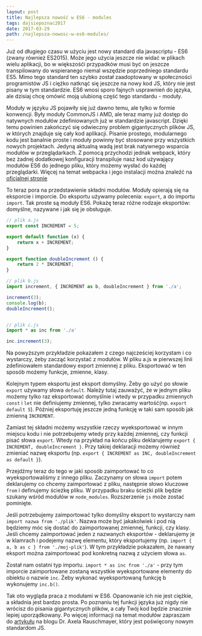 ```yaml
---
layout: post
title: Najlepsza nowość w ES6 - modules
tags: dajsiepoznac2017
date: 2017-03-29
path: /najlepsza-nowosc-w-es6-modules/
---
```


Już od długiego czasu w użyciu jest nowy standard dla javascriptu - ES6 (zwany również ES2015). Może jego użycia jeszcze nie widać w plikach wielu aplikacji, bo w większośći przypadków musi być on jeszcze transpilowany do wspieranego niemal wszędzie poprzedniego standardu ES5. Mimo tego standard ten szybko został zaadoptowany w społeczności programistów JS i ciężko natknąć się jeszcze na nowy kod JS, który nie jest pisany w tym standardzie. ES6 wnosi sporo fajnych usprawnień do języka, ale dzisiaj chcę omówić moją ulubioną część tego standardu - moduły.

<!--more-->

Moduły w języku JS pojawiły się już dawno temu, ale tylko w formie konwencji. Były moduły CommonJS i AMD, ale teraz mamy już dostęp do natywnych modułów zdefiniowanych już w standardzie javascript. Dzięki temu powinien zakończyć się odwieczny problem gigantycznych plików JS, w których znajduje się cały kod aplikacji. Pisanie prostego, modularnego kodu jest banalnie proste i moduły powinny być stosowane przy wszystkich nowych projektach. Jedyną aktualną wadą jest brak natywnego wsparcia modułów w przeglądarkach. Z pomocą przychodzi jednak webpack, który bez żadnej dodatkowej konfiguracji transpiluje nasz kod używający modułów ES6 do jednego pliku, który możemy wysłać do każdej przeglądarki. Więcej na temat webpacka i jego instalacji można znaleźć na [oficjalnej stronie](https://webpack.js.org/)

To teraz pora na przedstawienie składni modułów. Moduły opierają się na eksporcie i imporcie. Do eksportu używamy polecenia: `export`, a do importu `import`. Tak proste są moduły ES6. Pokażę teraz różne rodzaje eksportów: domyślne, nazywane i jak się je obsługuje.

```javascript
// plik a.js
export const INCREMENT = 5;

export default function (x) {
    return x + INCREMENT;
}

export function doubleIncrement () {
    return 2 * INCREMENT;
}

// plik b.js
import increment, { INCREMENT as b, doubleIncrement } from './a';

increment(3);
console.log(b);
doubleIncrement();


// plik c.js
import * as inc from './a'

inc.increment(3);
```

Na powyższym przykładzie pokazałem z czego najcześciej korzystam i co wystarczy, żeby zacząć korzystać z modułów.
W pliku a.js w pierwszej linii zdefiniowałem standardowy export zmiennej z pliku. Eksportować w ten sposób możemy funkcje, zmienne, klasy.

Kolejnym typem eksportu jest eksport domyślny. Żeby go użyć po słowie `export` używamy słowa `default`. Należy tutaj zauważyć, że w jednym pliku możemy tylko raz eksportować domyślnie i wtedy w przypadku zmiennych `const` i `let` nie definiujemy zmiennej, tylko zwracamy wartość(np. `export default 5`). Później eksportuję jeszcze jedną funkcję w taki sam sposób jak zmienną `INCREMENT`.

Zamiast tej składni możemy wszystkie rzeczy wyeksportować w innym miejscu kodu i nie potrzebujemy wtedy przy każdej zmiennej, czy funkcji pisać słowa `export`. Wtedy na przykład na końcu pliku deklarujemy `export { INCREMENT, doubleIncrement }`. Przy takiej deklaracji możemy również zmieniać nazwę eksportu (np. `export { INCREMENT as INC, doubleIncrement as default }`).

Przejdźmy teraz do tego w jaki sposób zaimportować to co wyeksportowaliśmy z innego pliku. Zaczynamy on słowa `import` potem deklarujemy co chcemy zaimportować z pliku, następnie słowo kluczowe `from` i definujemy ścieżkę pliku. W przypadku braku ścieżki plik będzie szukany wśród modułów w `node_modules`. Rozszerzenie `js` może zostać pominięte.

Jeśli potrzebujemy zaimportować tylko domyślny eksport to wystarczy nam `import nazwa from './plik'`. Nazwa może być jakakolwiek i pod nią będziemy móc się dostać do zaimportowanej zmiennej, funkcji, czy klasy. Jeśli chcemy zaimportować jeden z nazwanych eksportów - deklarujemy je w klamrach i podejemy nazwę elementu, który eksportujemy (np. `import { a, b as c } from './moj-plik'`). W tym przykładzie pokazałem, że nawany eksport można zaimportować pod konkretną nazwą z użyciem słowa `as`.

Został nam ostatni typ importu. `import * as inc from './a'` - przy tym imporcie zaimportowane zostaną wszystkie wyeksportowane elementy do obiektu o nazwie `inc`. Żeby wykonać wyeksportowaną funkcję b wykonujemy `inc.b()`.

Tak oto wygląda praca z modułami w ES6. Opanowanie ich nie jest ciężkie, a składnia jest bardzo prosta. Po poznaniu tej funkcji języka już nigdy nie wrócisz do pisania gigantycznych plików, a cały Twój kod będzie znacznie lepiej uporządkowany. Po więcej informacji na temat modułów zapraszam do [artykułu](http://2ality.com/2014/09/es6-modules-final.html) na blogu Dr. Axela Rauschmayer, który jest poświęcony nowym standardom JS.
